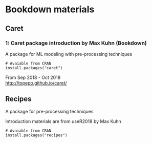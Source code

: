 # Bookdown materials

## Caret
### 1: Caret package introduction by Max Kuhn (Bookdown)
A package for ML modeling with pre-processing techniques 
```{R}
# Avaiable from CRAN
install.packages("caret")
```

From Sep 2018 - Oct 2018  
http://topepo.github.io/caret/  


## Recipes
A package for pre-processing techniques

Introduction materials are from useR2018 by Max Kuhn
```{R}
# Avaiable from CRAN
install.packages("recipes")
```
